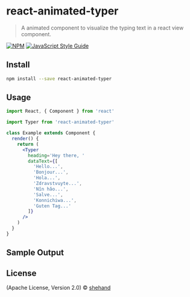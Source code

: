 # react-animated-typer

> A animated component to visualize the typing text in a react view component.

[![NPM](https://img.shields.io/npm/v/react-animated-typer.svg)](https://www.npmjs.com/package/react-animated-typer) [![JavaScript Style Guide](https://img.shields.io/badge/code_style-standard-brightgreen.svg)](https://standardjs.com)

## Install

```bash
npm install --save react-animated-typer
```

## Usage

```jsx
import React, { Component } from 'react'

import Typer from 'react-animated-typer'

class Example extends Component {
  render() {
    return (
      <Typer
        heading='Hey there, '
        dataText={[
          'Hello...',
          'Bonjour...',
          'Hola...',
          'Zdravstvuyte...',
          'Nǐn hǎo...',
          'Salve...',
          'Konnichiwa...',
          'Guten Tag...'
        ]}
      />
    )
  }
}
```

## Sample Output

[](/docs/react-animated-typer.gif)

## License

(Apache License, Version 2.0) © [shehand](https://github.com/shehand)
